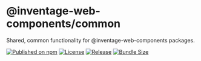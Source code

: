 # @inventage-web-components/common

Shared, common functionality for @inventage-web-components packages.

[![Published on npm](https://img.shields.io/npm/v/@inventage-web-components/common.svg?style=flat-square)](https://www.npmjs.com/package/@inventage-web-components/common)
[![License](https://img.shields.io/npm/l/@inventage-web-components/common?style=flat-square)](https://github.com/inventage/web-components/blob/main/LICENSE)
[![Release](https://img.shields.io/github/workflow/status/inventage/web-components/Release?style=flat-square)](https://github.com/inventage/web-components/actions)
[![Bundle Size](https://img.shields.io/bundlephobia/minzip/@inventage-web-components/common/latest?style=flat-square)](https://bundlephobia.com/package/@inventage-web-components/common@latest)
